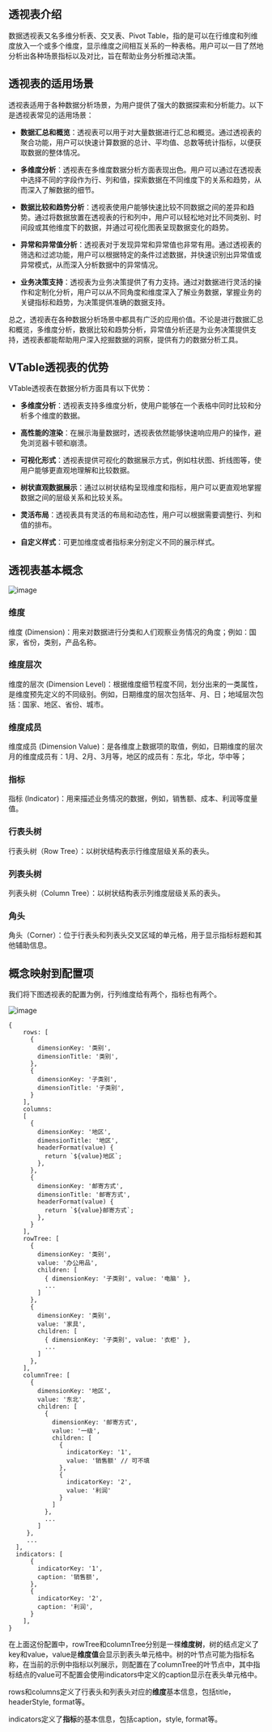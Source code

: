 ## 透视表介绍

数据透视表又名多维分析表、交叉表、Pivot Table，指的是可以在行维度和列维度放入一个或多个维度，显示维度之间相互关系的一种表格。用户可以一目了然地分析出各种场景指标以及对比，旨在帮助业务分析推动决策。


## 透视表的适用场景

透视表适用于各种数据分析场景，为用户提供了强大的数据探索和分析能力。以下是透视表常见的适用场景：

*   **数据汇总和概览**：透视表可以用于对大量数据进行汇总和概览。通过透视表的聚合功能，用户可以快速计算数据的总计、平均值、总数等统计指标，以便获取数据的整体情况。

*   **多维度分析**：透视表在多维度数据分析方面表现出色。用户可以通过在透视表中选择不同的字段作为行、列和值，探索数据在不同维度下的关系和趋势，从而深入了解数据的细节。

*   **数据比较和趋势分析**：透视表使用户能够快速比较不同数据之间的差异和趋势。通过将数据放置在透视表的行和列中，用户可以轻松地对比不同类别、时间段或其他维度下的数据，并通过可视化图表呈现数据变化的趋势。

*   **异常和异常值分析**：透视表对于发现异常和异常值也非常有用。通过透视表的筛选和过滤功能，用户可以根据特定的条件过滤数据，并快速识别出异常值或异常模式，从而深入分析数据中的异常情况。

*   **业务决策支持**：透视表为业务决策提供了有力支持。通过对数据进行灵活的操作和定制化分析，用户可以从不同角度和维度深入了解业务数据，掌握业务的关键指标和趋势，为决策提供准确的数据支持。

总之，透视表在各种数据分析场景中都具有广泛的应用价值。不论是进行数据汇总和概览，多维度分析，数据比较和趋势分析，异常值分析还是为业务决策提供支持，透视表都能帮助用户深入挖掘数据的洞察，提供有力的数据分析工具。

## VTable透视表的优势

VTable透视表在数据分析方面具有以下优势：

*   **多维度分析**：透视表支持多维度分析，使用户能够在一个表格中同时比较和分析多个维度的数据。

*   **高性能的渲染**：在展示海量数据时，透视表依然能够快速响应用户的操作，避免浏览器卡顿和崩溃。

*   **可视化形式**：透视表提供可视化的数据展示方式，例如柱状图、折线图等，使用户能够更直观地理解和比较数据。

*   **树状直观数据展示**：通过以树状结构呈现维度和指标，用户可以更直观地掌握数据之间的层级关系和比较关系。

*   **灵活布局**：透视表具有灵活的布局和动态性，用户可以根据需要调整行、列和值的排布。

*   **自定义样式**：可更加维度或者指标来分别定义不同的展示样式。

## 透视表基本概念

![image](https://lf9-dp-fe-cms-tos.byteorg.com/obj/bit-cloud/4f62a673241122408f7245401.png)

### 维度

维度 (Dimension)：用来对数据进行分类和人们观察业务情况的角度；例如：国家，省份，类别，产品名称。

### 维度层次

维度的层次 (Dimension Level)：根据维度细节程度不同，划分出来的一类属性，是维度预先定义的不同级别。例如，日期维度的层次包括年、月、日；地域层次包括：国家、地区、省份、城市。

### 维度成员

维度成员 (Dimension Value)：是各维度上数据项的取值，例如，日期维度的层次月的维度成员有：1月、2月、3月等，地区的成员有：东北，华北，华中等；

### 指标

指标 (Indicator)：用来描述业务情况的数据，例如，销售额、成本、利润等度量值。

### 行表头树

行表头树（Row Tree）：以树状结构表示行维度层级关系的表头。

### 列表头树

列表头树（Column Tree）：以树状结构表示列维度层级关系的表头。

### 角头

角头（Corner）：位于行表头和列表头交叉区域的单元格，用于显示指标标题和其他辅助信息。

## 概念映射到配置项

我们将下图透视表的配置为例，行列维度给有两个，指标也有两个。

![image](https://lf9-dp-fe-cms-tos.byteorg.com/obj/bit-cloud/eb08aeafba39ab34c8a08c60c.jpeg)

    {
        rows: [
          {
            dimensionKey: '类别',
            dimensionTitle: '类别',
          },
          {
            dimensionKey: '子类别',
            dimensionTitle: '子类别',
          }
        ],
        columns: 
        [
          {
            dimensionKey: '地区',
            dimensionTitle: '地区',
            headerFormat(value) {
              return `${value}地区`;
            },
          },
          {
            dimensionKey: '邮寄方式',
            dimensionTitle: '邮寄方式',
            headerFormat(value) {
              return `${value}邮寄方式`;
            },
          }
        ],
        rowTree: [
          {
            dimensionKey: '类别',
            value: '办公用品',
            children: [
              { dimensionKey: '子类别', value: '电脑' },
              ...
            ]
          },
          {
            dimensionKey: '类别',
            value: '家具',
            children: [
              { dimensionKey: '子类别', value: '衣柜' },
              ...
            ]
          },
        ],
        columnTree: [
          {
            dimensionKey: '地区',
            value: '东北',
            children: [
              {
                dimensionKey: '邮寄方式',
                value: '一级',
                children: [
                  {
                    indicatorKey: '1',
                    value: '销售额' // 可不填
                  },
                  {
                    indicatorKey: '2',
                    value: '利润'
                  }
                ]
              },
              ...
            ]
         },
         ...
      ],
      indicators: [
          {
            indicatorKey: '1',
            caption: '销售额',
          },
          {
            indicatorKey: '2',
            caption: '利润',
          }
        ],
    }

在上面这份配置中，rowTree和columnTree分别是一棵**维度树**，树的结点定义了key和value，value是**维度值**会显示到表头单元格中。树的叶节点可能为指标名称，在当前的示例中指标以列展示，则配置在了columnTree的叶节点中，其中指标结点的value可不配置会使用indicators中定义的caption显示在表头单元格中。

rows和columns定义了行表头和列表头对应的**维度**基本信息，包括title，headerStyle, format等。

indicators定义了**指标**的基本信息，包括caption，style, format等。
